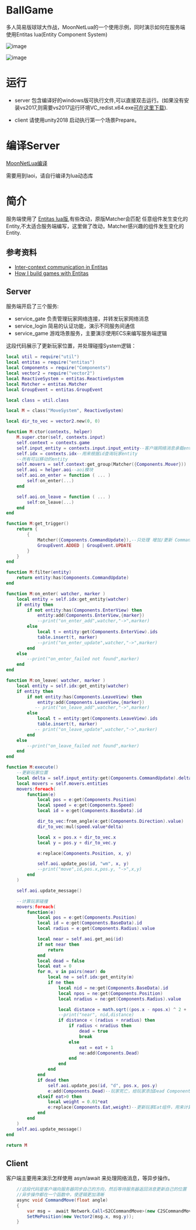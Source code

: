 # BallGame
多人简易版球球大作战，MoonNetLua的一个使用示例，同时演示如何在服务端使用Entitas lua(Entity Component System)

![image](https://github.com/sniper00/BallGame/raw/master/image/start.png)

![image](https://github.com/sniper00/BallGame/raw/master/image/game.png)

# 运行

- server 包含编译好的windows版可执行文件,可以直接双击运行。(如果没有安装vs2017,则需要vs2017运行环境VC_redist.x64.exe[可在这里下载](https://support.microsoft.com/en-us/help/2977003/the-latest-supported-visual-c-downloads)).


- client 请使用unity2018 启动执行第一个场景Prepare。

# 编译Server

[MoonNetLua编译](https://github.com/sniper00/MoonNetLua)

需要用到laoi，请自行编译为lua动态库 

# 简介
服务端使用了 [Entitas lua版](https://github.com/sniper00/entitas-lua),有些改动，原版Matcher会匹配 任意组件发生变化的Entity,不太适合服务端编写，这里做了改动，Matcher感兴趣的组件发生变化的Entity.

## 参考资料
- [Inter-context communication in Entitas](https://github.com/sschmid/Entitas-CSharp/wiki/Inter-context-communication-in-Entitas-0.39.0)
- [How I build games with Entitas](https://github.com/sschmid/Entitas-CSharp/wiki/How-I-build-games-with-Entitas-%28FNGGames%29)

## Server

服务端开启了三个服务:
- service_gate 负责管理玩家网络连接，并转发玩家网络消息
- service_login 简易的认证功能，演示不同服务间通信
- service_game 游戏场景服务，主要演示使用ECS来编写服务端逻辑

这段代码展示了更新玩家位置，并处理碰撞System逻辑：
```lua
local util = require("util")
local entitas = require("entitas")
local Components = require("Components")
local vector2 = require("vector2")
local ReactiveSystem = entitas.ReactiveSystem
local Matcher = entitas.Matcher
local GroupEvent = entitas.GroupEvent

local class = util.class

local M = class("MoveSystem", ReactiveSystem)

local dir_to_vec = vector2.new(0, 0)

function M:ctor(contexts, helper)
    M.super.ctor(self, contexts.input)
    self.context = contexts.game
    self.input_entity = contexts.input.input_entity--客户端网络消息承载entity
    self.idx = contexts.idx--用来根据id查询玩家entity
    --所有可以移动的entity
    self.movers = self.context:get_group(Matcher({Components.Mover}))
    self.aoi = helper.aoi--aoi模块
    self.aoi.on_enter = function ( ... )
        self:on_enter(...)
    end

    self.aoi.on_leave = function ( ... )
        self:on_leave(...)
    end
end

function M:get_trigger()
    return {
        {
            Matcher({Components.CommandUpdate}),--只处理 增加/更新 CommandUpdate Component操作的entity
            GroupEvent.ADDED | GroupEvent.UPDATE
        }
    }
end

function M:filter(entity)
    return entity:has(Components.CommandUpdate)
end

function M:on_enter( watcher, marker )
    local entity = self.idx:get_entity(watcher)
    if entity then
        if not entity:has(Components.EnterView) then
            entity:add(Components.EnterView,{marker})
            --print("on_enter_add",watcher,"->",marker)
        else
            local t = entity:get(Components.EnterView).ids
            table.insert(t, marker)
            --print("on_enter_update",watcher,"->",marker)
        end
    else
        --print("on_enter_failed not found",marker)
    end
end

function M:on_leave( watcher, marker )
    local entity = self.idx:get_entity(watcher)
    if entity then
        if not entity:has(Components.LeaveView) then
            entity:add(Components.LeaveView,{marker})
           -- print("on_leave_add",watcher,"->",marker)
        else
            local t = entity:get(Components.LeaveView).ids
            table.insert(t, marker)
           -- print("on_leave_update",watcher,"->",marker)
        end
    else
        --print("on_leave_failed not found",marker)
    end
end

function M:execute()
    --更新玩家位置
    local delta = self.input_entity:get(Components.CommandUpdate).delta
    local movers = self.movers.entities
    movers:foreach(
        function(e)
            local pos = e:get(Components.Position)
            local speed = e:get(Components.Speed)
            local id = e:get(Components.BaseData).id

            dir_to_vec:from_angle(e:get(Components.Direction).value)
            dir_to_vec:mul(speed.value*delta)

            local x = pos.x + dir_to_vec.x
            local y = pos.y + dir_to_vec.y

            e:replace(Components.Position, x, y)

            self.aoi.update_pos(id, "wm", x, y)
            --print("move",id,pos.x,pos.y, "->",x,y)
        end
    )

    self.aoi.update_message()

    --计算玩家碰撞
    movers:foreach(
        function(e)
            local pos = e:get(Components.Position)
            local id = e:get(Components.BaseData).id
            local radius = e:get(Components.Radius).value

            local near = self.aoi.get_aoi(id)
            if not near then
                return
            end
            local dead = false
            local eat = 0
            for m, v in pairs(near) do
                local ne = self.idx:get_entity(m)
                if ne then
                    local nid = ne:get(Components.BaseData).id
                    local npos = ne:get(Components.Position)
                    local nradius = ne:get(Components.Radius).value

                    local distance = math.sqrt((pos.x - npos.x) ^ 2 + (pos.y - npos.y) ^ 2)
                    --print("near", nid,distance)
                    if distance < (radius + nradius) then
                        if radius < nradius then
                            dead = true
                            break
                        else
                            eat = eat + 1
                            ne:add(Components.Dead)
                        end
                    end
                end
            end
            if dead then
                self.aoi.update_pos(id, "d", pos.x, pos.y)
                e:add(Components.Dead)--玩家死亡，给玩家添加Dead Component
            elseif eat>0 then
                local weight = 0.01*eat
                e:replace(Components.Eat,weight)--更新玩家Eat组件，用来计算球体半径增加量
            end
        end
    )
    self.aoi.update_message()
end

return M


```

## Client

客户端主要用来演示怎样使用 asyn/await 来处理网络消息，等异步操作。
```csharp
    //这段代码是客户端向服务器同步自己的方向，然后等待服务器返回消息更新自己的位置
    //异步操作都在一个函数中，使逻辑更加清晰
    async void CommandMove(float angle)
    {
        var msg =  await Network.Call<S2CCommandMove>(new C2SCommandMove { angle = angle });
        SetMePosition(new Vector2(msg.x, msg.y));
    }
```


